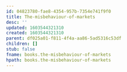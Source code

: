 ```yaml
---
id: 04823780-fae8-4354-957b-7354e741f9f0
title: The-misbehaviour-of-markets
desc: ''
updated: 1603544321310
created: 1603544321310
parent: df025a01-f811-4f4a-aa86-5ad5316c53df
children: []
stub: false
fname: books.the-misbehaviour-of-markets
hpath: books.the-misbehaviour-of-markets
---
```



